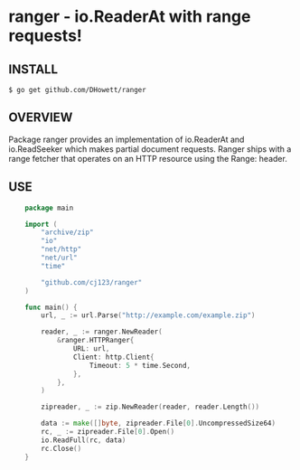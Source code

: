 # ranger - io.ReaderAt with range requests!
## INSTALL
	$ go get github.com/DHowett/ranger

## OVERVIEW
Package ranger provides an implementation of io.ReaderAt and io.ReadSeeker which makes
partial document requests. Ranger ships with a range fetcher that operates on an HTTP resource
using the Range: header.

## USE
```go
	package main

	import (
		"archive/zip"
		"io"
		"net/http"
		"net/url"
		"time"

		"github.com/cj123/ranger"
	)

	func main() {
		url, _ := url.Parse("http://example.com/example.zip")

		reader, _ := ranger.NewReader(
			&ranger.HTTPRanger{
				URL: url,
				Client: http.Client{
					Timeout: 5 * time.Second,
				},
			},
		)

		zipreader, _ := zip.NewReader(reader, reader.Length())

		data := make([]byte, zipreader.File[0].UncompressedSize64)
		rc, _ := zipreader.File[0].Open()
		io.ReadFull(rc, data)
		rc.Close()
	}
```
